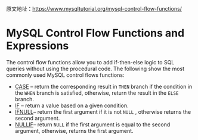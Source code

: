 原文地址：https://www.mysqltutorial.org/mysql-control-flow-functions/



# MySQL Control Flow Functions and Expressions

The control flow functions allow you to add if-then-else logic to SQL queries without using the procedural code. The following show the most commonly used MySQL control flows functions:

- [CASE](https://www.mysqltutorial.org/mysql-control-flow-functions/mysql-case-function/) – return the corresponding result in `THEN` branch if the condition in the `WHEN` branch is satisfied, otherwise, return the result in the `ELSE` branch.
- [IF](https://www.mysqltutorial.org/mysql-control-flow-functions/mysql-if-function/) – return a value based on a given condition.
- [IFNULL](https://www.mysqltutorial.org/mysql-control-flow-functions/mysql-ifnull/)– return the first argument if it is not `NULL` , otherwise returns the second argument.
- [NULLIF](https://www.mysqltutorial.org/mysql-control-flow-functions/mysql-nullif/)– return `NULL` if the first argument is equal to the second argument, otherwise, returns the first argument.

